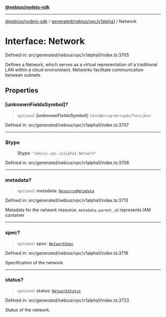 [**@nebius/nodejs-sdk**](../../../../../README.md)

---

[@nebius/nodejs-sdk](../../../../../README.md) / [generated/nebius/vpc/v1alpha1](../README.md) / Network

# Interface: Network

Defined in: src/generated/nebius/vpc/v1alpha1/index.ts:3705

Defines a Network, which serves as a virtual representation of a traditional LAN
within a cloud environment.
Networks facilitate communication between subnets.

## Properties

### \[unknownFieldsSymbol\]?

> `optional` **\[unknownFieldsSymbol\]**: `Uint8Array`\<`ArrayBufferLike`\>

Defined in: src/generated/nebius/vpc/v1alpha1/index.ts:3707

---

### $type

> **$type**: `"nebius.vpc.v1alpha1.Network"`

Defined in: src/generated/nebius/vpc/v1alpha1/index.ts:3706

---

### metadata?

> `optional` **metadata**: [`ResourceMetadata`](../../../common/v1/interfaces/ResourceMetadata.md)

Defined in: src/generated/nebius/vpc/v1alpha1/index.ts:3713

Metadata for the network resource.
`metadata.parent_id` represents IAM container

---

### spec?

> `optional` **spec**: [`NetworkSpec`](NetworkSpec.md)

Defined in: src/generated/nebius/vpc/v1alpha1/index.ts:3718

Specification of the network.

---

### status?

> `optional` **status**: [`NetworkStatus`](NetworkStatus.md)

Defined in: src/generated/nebius/vpc/v1alpha1/index.ts:3723

Status of the network.
